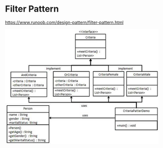# Filter Pattern  

https://www.runoob.com/design-pattern/filter-pattern.html

![](filter_pattern_uml_diagram.jpg)